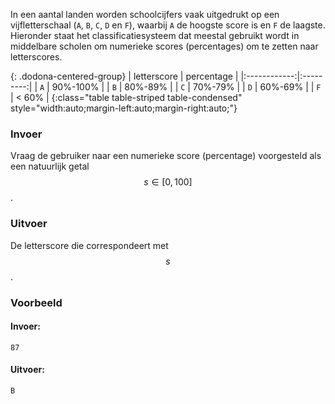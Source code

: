 In een aantal landen worden schoolcijfers vaak uitgedrukt op een vijfletterschaal (`A`, `B`, `C`, `D` en `F`), waarbij `A` de hoogste score is en `F` de laagste. Hieronder staat het classificatiesysteem dat meestal gebruikt wordt in middelbare scholen om numerieke scores (percentages) om te zetten naar letterscores.

{: .dodona-centered-group}
| letterscore | percentage |
|:------------:|:---------:|
| `A` | 90%-100% |
| `B` | 80%-89% |
| `C` | 70%-79% |
| `D` | 60%-69% |
| `F` | < 60% |
{:class="table table-striped table-condensed" style="width:auto;margin-left:auto;margin-right:auto;"}

### Invoer

Vraag de gebruiker naar een numerieke score (percentage) voorgesteld als een natuurlijk getal $$s \in [0, 100]$$.

### Uitvoer

De letterscore die correspondeert met $$s$$.

### Voorbeeld

#### Invoer:

```
87
```

#### Uitvoer:

```
B
```
